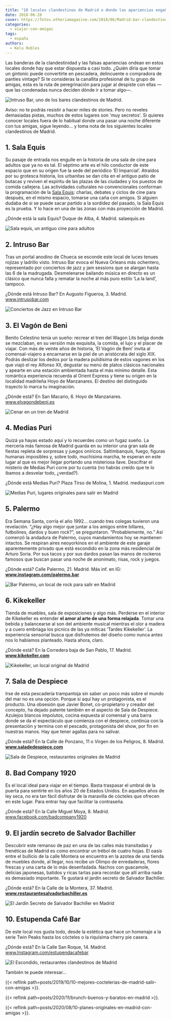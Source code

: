 ```yaml
---
title: "10 locales clandestinos de Madrid o donde las apariencias engañan"
date: 2018-06-28
cover: https://fotos.etheriamagazine.com/2018/06/Madrid-bar-clandestino.jpg
categories: 
  - viajar-con-amigas
tags: 
  - españa
authors: 
  - Kelu Robles
---
```


Las banderas de la clandestinidad y las falsas apariencias ondean en estos locales donde 
hay que estar dispuesta a casi todo. ¿Quién diría que tomar un gintonic puede 
convertirte en pescadera, delincuente o compradora de panties vintage? Si te consideras 
la canallita profesional de tu grupo de amigas, esta es la ruta de peregrinación para 
jugar al despiste con ellas —que las condenadas nunca deciden dónde ir a tomar algo—. 

![Intruso Bar, uno de los bares clandestinos de Madrid.](https://fotos.etheriamagazine.com/2018/06/INTRUSO-bar-clandestino-Madrid.jpg "Intruso Bar, uno de los bares clandestinos de Madrid.")

Aviso: no te podrás resistir a hacer miles de stories. Pero no reveles demasiadas 
pistas, muchos de estos lugares son 'muy secretos'. Si quieres conocer locales fuera de 
lo habitual donde una pasar una noche diferente con tus amigas, sigue leyendo... y toma 
nota de los siguientes locales clandestinos de Madrid. 

## 1\. Sala Equis

Su pasaje de entrada nos engulle en la historia de una sala de cine para adultos que ya 
no es tal. El séptimo arte es el hilo conductor de este espacio que en su origen fue la 
sede del periódico ‘El Imparcial’. Atraídos por su grotesca historia, los urbanitas se 
dan cita en el antiguo patio de butacas y reviven el espíritu de las plazas de las 
ciudades y los puestos de comida callejera. Las actividades culturales no convencionales 
conforman la programación de la [Sala Equis](https://salaequis.es/): charlas, debates y 
ciclos de cine para después, en el mismo espacio, tomarse una caña con amigos. Si 
alguien dudaba de si se puede sacar partido a la sordidez del pasado, la Sala Equis es 
la prueba. Y lo hace en una de las zonas con más proyección de Madrid. 

¿Dónde está la sala Equis? Duque de Alba, 4. Madrid. salaequis.es 

![Sala equis, un antiguo cine para adultos](https://fotos.etheriamagazine.com/2018/06/Sala-equis.jpg "© Sala Equis (Madrid)")

## 2\. Intruso Bar

Tras un portal anodino de Chueca se esconde este local de luces tenues rojizas y 
ladrillo visto. Intruso Bar evoca el Nueva Orleans más ochentero, representado por 
conciertos de jazz y jam sessions que se alargan hasta las 6 de la madrugada. 
Desmelenarse bailando música en directo es un clásico que nunca falla y rematar la noche 
al más puro estilo ‘La la land’, tampoco. 

¿Dónde está Intruso Bar? En Augusto Figueroa, 3. Madrid. www.intrusobar.com 

![Conciertos de Jazz en Intruso Bar](https://fotos.etheriamagazine.com/2018/06/Intruso-Bar.jpg "© Intruso Bar (Madrid)")

## 3\. El Vagón de Beni

Benito Celestino tenía un sueño: recrear el tren del Wagon Lits belga donde se 
mezclaban, en su versión más exquisita, la comida, el lujo y el placer de viajar. Con 
más de veinte años de historia, ‘El Vagón de Beni’ invita al comensal-viajero a 
encarnarse en la piel de un aristócrata del siglo XIX. Podrás deslizar los dedos por la 
madera pulidísima de estos vagones en los que viajó el rey Alfonso XII, degustar su menú 
de platos clásicos nacionales y apearte en una estación ambientada hasta el más mínimo 
detalle. Esta romántica experiencia recuerda al Orient Express y tiene su origen en la 
localidad madrileña Hoyo de Manzanares. El destino del distinguido trayecto lo marca tu 
imaginación. 

¿Dónde está? En San Macario, 6. Hoyo de Manzanares. www.elvagondebeni.es 

![Cenar en un tren de Madrid](https://fotos.etheriamagazine.com/2018/06/El-vagón-de-Beni-bar-clandestino-madrid.jpg "El Vagón de Veni. Cenar en un tren y ¿por qué no?")

## 4\. Medias Puri

Quizá ya hayas estado aquí y lo recuerdes como un fugaz sueño. La mercería más famosa de 
Madrid guarda en su interior una gran sala de fiestas repleta de sorpresas y juegos 
oníricos. Saltimbanquis, fuego, figuras humanas imposibles y, sobre todo, muchísima 
marcha, te esperan en este lugar al que es mejor llegar portando una misteriosa llave. 
Descifrar el misterio de Medias Puri corre por tu cuenta (no habrás creído que te lo 
íbamos a desvelar todo, ¿verdad?). 

¿Dónde está Medias Puri? Plaza Tirso de Molina, 1. Madrid. mediaspuri.com 

![Medias Puri, lugares originales para salir en Madrid](https://fotos.etheriamagazine.com/2018/06/MEDIAS-PURI-PH-Lighuen-Desanto-86.jpg "© Medias Puri, la mercería más famosa de Madrid")

## 5\. Palermo

Era Semana Santa, corría el año 1992... cuando tres colegas tuvieron una revelación. 
“¿Hay algo mejor que juntar a los amigos entre billares, futbolines, dardos y buen 
rock?”, se preguntaron. “Probablemente, no.” Así comenzó la andadura de Palermo, cuyos 
mandamientos hoy se mantienen intactos. Se respiran aires neoyorkinos en el ambiente de 
este garaje aparentemente privado que está escondido en la zona más residencial de 
Arturo Soria. Por sus tacos y por sus dardos pasan las manos de rockeros famosos que 
buscan pasar una noche de anonimato, risas, rock y juegos. 

¿Dónde está? Calle Palermo, 21. Madrid. Más inf. en IG: 
**www.instagram.com/palermo.bar** 

![Bar Palermo, un local de rock para salir en Madrid](https://fotos.etheriamagazine.com/2018/06/1.jpg "© Bar de Rock and Roll Palermo")

## 6\. Kikekeller

Tienda de muebles, sala de exposiciones y algo más. Perderse en el interior de 
Kikekeller es entender **el amor al arte de una forma relajada**. Tomar una bebida y 
balancearse al son del ambiente musical mientras el olor a madera y a cuero embriaga los 
picnics de las ya míticas ‘Tardes Kikekeller’. La experiencia sensorial busca que 
disfrutemos del diseño como nunca antes nos lo habíamos planteado. Hasta ahora, claro. 

¿Dónde está? En la Corredera baja de San Pablo, 17. Madrid. **www.kikekeller.com** 

![Kikekeller, un local original de Madrid](https://fotos.etheriamagazine.com/2018/06/kike-keller-madrid.jpg "© Kikekeller y el amor al arte")

## 7\. Sala de Despiece

Irse de esta pescadería trampantoja sin saber un poco más sobre el mundo del mar no es 
una opción. Porque si aquí hay un protagonista, es el producto. Una obsesión que Javier 
Bonet, co-propietario y creador del concepto, ha dejado patente también en el aspecto de 
Sala de Despiece. Azulejos blancos impolutos, cocina expuesta al comensal y una barra 
donde se da el espectáculo que comienza con el despiece, continúa con la presentación y 
termina con el pescado, protagonista del show, por fin en nuestras manos. Hay que tener 
agallas para no salivar. 

¿Dónde está? En la Calle de Ponzano, 11 o Virgen de los Peligros, 8. Madrid. 
**www.saladedespiece.com** 

![Sala de Despiece, restaurantes originales de Madrid](https://fotos.etheriamagazine.com/2018/06/sala_de_despiece_1.jpg "© Sala de Despiece (Madrid)")

## 8\. Bad Company 1920

Es el local ideal para viajar en el tiempo. Basta traspasar el umbral de la puerta para 
sentirte en los años 20 de Estados Unidos. En aquellos años de ley seca, no era tan 
fácil disfrutar de la maravilla de cócteles que ofrecen en este lugar. Para entrar hay 
que facilitar la contraseña. 

¿Dónde está? En la Calle Miguel Moya, 8. Madrid. www.facebook.com/badcompany1920 

## 9\. El jardín secreto de Salvador Bachiller

Descubrir este remanso de paz en una de las calles más transitadas y frenéticas de 
Madrid es como encontrar un trébol de cuatro hojas. El oasis entre el bullicio de la 
calle Montera se encuentra en la azotea de una tienda de muebles donde, al llegar, nos 
recibe un Olimpo de enredaderas, flores frescas y una carta de lo más desenfadada. 
Nachos con guacamole, delicias japonesas, batidos y ricas tartas para recordar que allí 
arriba nada es demasiado importante. Te gustará el jardín secreto de Salvador Bachiller. 

¿Dónde está? En la Calle de la Montera, 37. Madrid. 
**www.restaurantesalvadorbachiller.es** 

![El Jardín Secreto de Salvador Bachiller en Madrid](https://fotos.etheriamagazine.com/2018/06/El-jardin-secreto-de-Salvador-Bachiller.jpg "© El Jardín Secreto.")

## 10\. Estupenda Café Bar

De este local nos gusta todo, desde la estética que hace un homenaje a la serie Twin 
Peaks hasta los cócteles o la riquísima cherry pie casera. 

¿Dónde está? En la Calle San Roque, 14. Madrid. www.Instagram.com/estupendacafebar 

![El Escondido, restaurantes clandestinos de Madrid](https://fotos.etheriamagazine.com/2018/06/El-escondido.jpg "© El Escondido (Madrid)")

También te puede interesar... 

{{< reflink path=posts/2019/10/10-mejores-coctelerias-de-madrid-salir-con-amigas >}}. 

{{< reflink path=posts/2020/11/brunch-buenos-y-baratos-en-madrid >}}. 

{{< reflink path=posts/2020/08/10-planes-originales-en-madrid-con-amigas >}}.
